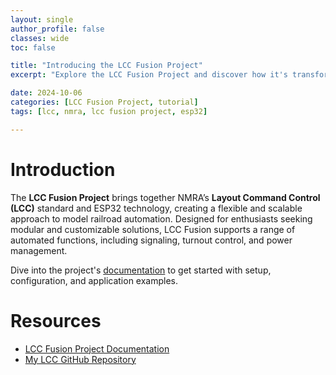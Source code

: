 ```yaml
---
layout: single
author_profile: false
classes: wide
toc: false

title: "Introducing the LCC Fusion Project"
excerpt: "Explore the LCC Fusion Project and discover how it's transforming model railroad automation with modular design and ESP32 technology. Dive into the documentation to learn more about setup, configuration, and applications."

date: 2024-10-06
categories: [LCC Fusion Project, tutorial]
tags: [lcc, nmra, lcc fusion project, esp32]

---
```


# Introduction

The **LCC Fusion Project** brings together NMRA’s **Layout Command Control (LCC)** standard and ESP32 technology, creating a flexible and scalable approach to model railroad automation. Designed for enthusiasts seeking modular and customizable solutions, LCC Fusion supports a range of automated functions, including signaling, turnout control, and power management.

Dive into the project's [documentation](https://patfleming.github.io/LccFusionProject/) to get started with setup, configuration, and application examples.

# Resources

- [LCC Fusion Project Documentation](https://patfleming.github.io/LccFusionProject/)
- [My LCC GitHub Repository](https://github.com/patfleming)
